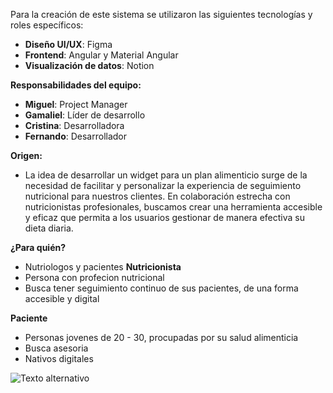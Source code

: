 Para la creación de este sistema se utilizaron las siguientes tecnologías y roles específicos:

- **Diseño UI/UX**: Figma
- **Frontend**: Angular y Material Angular
- **Visualización de datos**: Notion

**Responsabilidades del equipo:**

- **Miguel**: Project Manager
- **Gamaliel**: Líder de desarrollo
- **Cristina**: Desarrolladora
- **Fernando**: Desarrollador

**Origen:**
- La idea de desarrollar un widget para un plan alimenticio surge de la necesidad de facilitar y personalizar la experiencia de seguimiento nutricional para nuestros clientes. En colaboración estrecha con nutricionistas profesionales, buscamos crear una herramienta accesible y eficaz que permita a los usuarios gestionar de manera efectiva su dieta diaria.

**¿Para quién?**
- Nutriologos y pacientes
**Nutricionista**
- Persona con profecion nutricional
- Busca tener seguimiento continuo de sus pacientes, de una forma 
accesible y digital

**Paciente** 
- Personas jovenes de 20 - 30, procupadas por su salud alimenticia
- Busca asesoria
- Nativos digitales


![Texto alternativo](https://cdn.shopify.com/s/files/1/0258/8983/3053/files/PAGINA-31-NOTA-SALUD_480x480.jpg?v=1608800578)
